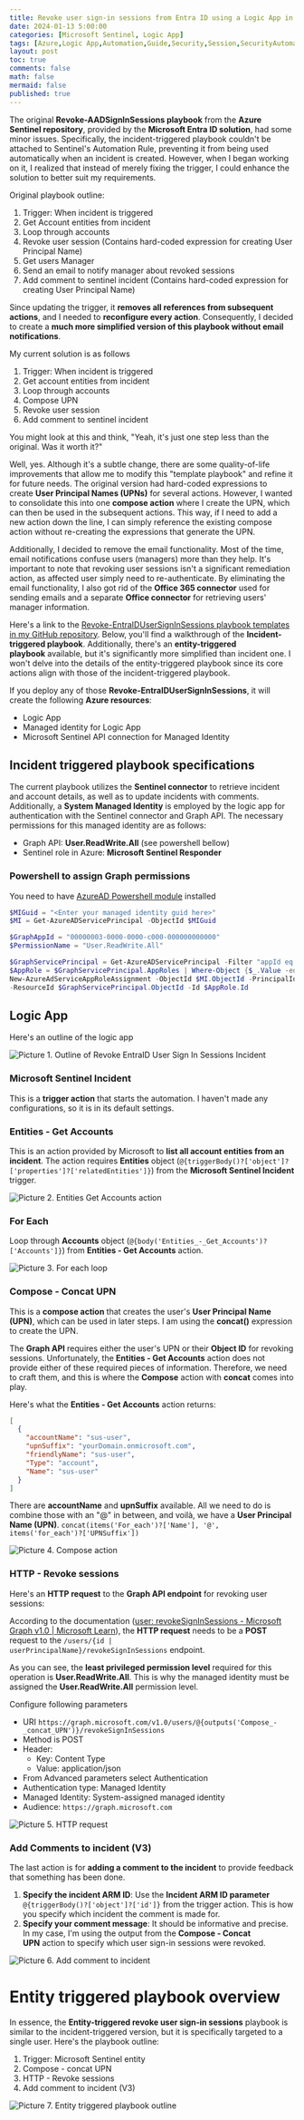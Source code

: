 ```yaml
---
title: Revoke user sign-in sessions from Entra ID using a Logic App in Azure Sentinel
date: 2024-01-13 5:00:00
categories: [Microsoft Sentinel, Logic App]
tags: [Azure,Logic App,Automation,Guide,Security,Session,SecurityAutomation,SIEM,SOAR]
layout: post
toc: true
comments: false
math: false
mermaid: false
published: true
---
```

The original **Revoke-AADSignInSessions playbook** from the **Azure Sentinel repository**, provided by the **Microsoft Entra ID solution**, had some minor issues. Specifically, the incident-triggered playbook couldn't be attached to Sentinel's Automation Rule, preventing it from being used automatically when an incident is created. However, when I began working on it, I realized that instead of merely fixing the trigger, I could enhance the solution to better suit my requirements.

Original playbook outline: 
1. Trigger: When incident is triggered
2. Get Account entities from incident 
3. Loop through accounts 
4. Revoke user session (Contains hard-coded expression for creating User Principal Name)
5. Get users Manager 
6. Send an email to notify manager about revoked sessions 
7. Add comment to sentinel incident (Contains hard-coded expression for creating User Principal Name)

Since updating the trigger, it **removes all references from subsequent actions**, and I needed to **reconfigure every action**. Consequently, I decided to create a **much more simplified version of this playbook without email notifications**.

My current solution is as follows
1. Trigger: When incident is triggered
2. Get account entities from incident
3. Loop through accounts
4. Compose UPN
5. Revoke user session
6. Add comment to sentinel incident

You might look at this and think, "Yeah, it's just one step less than the original. Was it worth it?"

Well, yes. Although it's a subtle change, there are some quality-of-life improvements that allow me to modify this "template playbook" and refine it for future needs. The original version had hard-coded expressions to create **User Principal Names (UPNs)** for several actions. However, I wanted to consolidate this into one **compose action** where I create the UPN, which can then be used in the subsequent actions. This way, if I need to add a new action down the line, I can simply reference the existing compose action without re-creating the expressions that generate the UPN.

Additionally, I decided to remove the email functionality. Most of the time, email notifications confuse users (managers) more than they help. It's important to note that revoking user sessions isn't a significant remediation action, as affected user simply need to re-authenticate. By eliminating the email functionality, I also got rid of the **Office 365 connector** used for sending emails and a separate **Office connector** for retrieving users' manager information.

Here's a link to the [Revoke-EntraIDUserSignInSessions playbook templates in my GitHub repository](https://github.com/apaivinen/sentinel-playbooks/tree/main/Revoke-EntraIDUserSignInSessions). Below, you'll find a walkthrough of the **Incident-triggered playbook**. Additionally, there's an **entity-triggered playbook** available, but it's significantly more simplified than incident one. I won't delve into the details of the entity-triggered playbook since its core actions align with those of the incident-triggered playbook.

If you deploy any of those **Revoke-EntraIDUserSignInSessions**, it will create the following **Azure resources**:
- Logic App
- Managed identity for Logic App
- Microsoft Sentinel API connection for Managed Identity
## Incident triggered playbook specifications

The current playbook utilizes the **Sentinel connector** to retrieve incident and account details, as well as to update incidents with comments. Additionally, a **System Managed Identity** is employed by the logic app for authentication with the Sentinel connector and Graph API. The necessary permissions for this managed identity are as follows:
- Graph API: **User.ReadWrite.All** (see powershell bellow)
- Sentinel role in Azure: **Microsoft Sentinel Responder**

### Powershell to assign Graph permissions
You need to have [AzureAD Powershell module](https://learn.microsoft.com/en-us/powershell/azure/active-directory/install-adv2?view=azureadps-2.0) installed
```powershell
$MIGuid = "<Enter your managed identity guid here>"
$MI = Get-AzureADServicePrincipal -ObjectId $MIGuid

$GraphAppId = "00000003-0000-0000-c000-000000000000"
$PermissionName = "User.ReadWrite.All" 

$GraphServicePrincipal = Get-AzureADServicePrincipal -Filter "appId eq '$GraphAppId'"
$AppRole = $GraphServicePrincipal.AppRoles | Where-Object {$_.Value -eq $PermissionName -and $_.AllowedMemberTypes -contains "Application"}
New-AzureAdServiceAppRoleAssignment -ObjectId $MI.ObjectId -PrincipalId $MI.ObjectId `
-ResourceId $GraphServicePrincipal.ObjectId -Id $AppRole.Id
```

## Logic App
Here's an outline of the logic app

![Picture 1. Outline of Revoke EntraID User Sign In Sessions Incident](/assets/img/2024-01-13-Revoke-User-Sign-In-Sessions-by-Logic-App-Sentinel-Playbook/Revoke-EntraIDUserSignInSessions-Incident-outline.png)
### Microsoft Sentinel Incident
This is a **trigger action** that starts the automation. I haven't made any configurations, so it is in its default settings.

### Entities - Get Accounts
This is an action provided by Microsoft to **list all account entities from an incident**. The action requires **Entities** object (`@{triggerBody()?['object']?['properties']?['relatedEntities']}`) from the **Microsoft Sentinel Incident** trigger. 

![Picture 2. Entities Get Accounts action](/assets/img/2024-01-13-Revoke-User-Sign-In-Sessions-by-Logic-App-Sentinel-Playbook/1-Entities-Get-Accounts.png)
### For Each
Loop through **Accounts** object (`@{body('Entities_-_Get_Accounts')?['Accounts']}`) from **Entities - Get Accounts** action.

![Picture 3. For each loop](/assets/img/2024-01-13-Revoke-User-Sign-In-Sessions-by-Logic-App-Sentinel-Playbook/2-For-Each.png)
### Compose - Concat UPN
This is a **compose action** that creates the user's **User Principal Name (UPN)**, which can be used in later steps. I am using the **concat()** expression to create the UPN.

The **Graph API** requires either the user's UPN or their **Object ID** for revoking sessions. Unfortunately, the **Entities - Get Accounts** action does not provide either of these required pieces of information. Therefore, we need to craft them, and this is where the **Compose** action with **concat** comes into play.

Here's what the **Entities - Get Accounts** action returns:
```json
[
  {
    "accountName": "sus-user",
    "upnSuffix": "yourDomain.onmicrosoft.com",
    "friendlyName": "sus-user",
    "Type": "account",
    "Name": "sus-user"
  }
]
```

There are **accountName** and **upnSuffix** available. All we need to do is combine those with an "@" in between, and voilà, we have a **User Principal Name (UPN)**. `concat(items('For_each')?['Name'], '@', items('for_each')?['UPNSuffix'])`

![Picture 4. Compose action](/assets/img/2024-01-13-Revoke-User-Sign-In-Sessions-by-Logic-App-Sentinel-Playbook/3-Compose-concat-UPN.png)

### HTTP - Revoke sessions
Here's an **HTTP request** to the **Graph API endpoint** for revoking user sessions:

According to the documentation ([user: revokeSignInSessions - Microsoft Graph v1.0 | Microsoft Learn](https://learn.microsoft.com/en-us/graph/api/user-revokesigninsessions?view=graph-rest-1.0&tabs=http)), the **HTTP request** needs to be a **POST** request to the `/users/{id | userPrincipalName}/revokeSignInSessions` endpoint.

As you can see, the **least privileged permission level** required for this operation is **User.ReadWrite.All**. This is why the managed identity must be assigned the **User.ReadWrite.All** permission level.

Configure following parameters
- URI `https://graph.microsoft.com/v1.0/users/@{outputs('Compose_-_concat_UPN')}/revokeSignInSessions` 
- Method is POST
- Header: 
	- Key: Content Type 
	- Value: application/json
- From Advanced parameters select Authentication
- Authentication type: Managed Identity
- Managed Identity: System-assigned managed identity
- Audience: `https://graph.microsoft.com`

![Picture 5. HTTP request](/assets/img/2024-01-13-Revoke-User-Sign-In-Sessions-by-Logic-App-Sentinel-Playbook/4-HTTP-Revoke-sessions.png)
### Add Comments to incident (V3)
The last action is for **adding a comment to the incident** to provide feedback that something has been done.
1. **Specify the incident ARM ID**: Use the **Incident ARM ID parameter** `@{triggerBody()?['object']?['id']}` from the trigger action. This is how you specify which incident the comment is made for.
2. **Specify your comment message**: It should be informative and precise. In my case, I'm using the output from the **Compose - Concat UPN** action to specify which user sign-in sessions were revoked.
 
![Picture 6. Add comment to incident](/assets/img/2024-01-13-Revoke-User-Sign-In-Sessions-by-Logic-App-Sentinel-Playbook/5-Add-comment-to-incident.png)

# Entity triggered playbook overview

In essence, the **Entity-triggered revoke user sign-in sessions** playbook is similar to the incident-triggered version, but it is specifically targeted to a single user. Here's the playbook outline:
1. Trigger: Microsoft Sentinel entity
2. Compose - concat UPN
3. HTTP - Revoke sessions
4. Add comment to incident (V3)

![Picture 7. Entity triggered playbook outline](/assets/img/2024-01-13-Revoke-User-Sign-In-Sessions-by-Logic-App-Sentinel-Playbook/Entity-trigger-revoke-sessions.png)